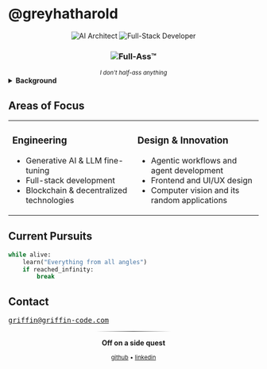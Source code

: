 # @greyhatharold

<div align="center">
  <img src="https://img.shields.io/badge/Role-AI%20Architect-1a1a1a" alt="AI Architect"/>
  <img src="https://img.shields.io/badge/Focus-Full%20Stack-2a2a2a" alt="Full-Stack Developer"/>
  
  <h3><img src="https://img.shields.io/badge/Philosophy-Full--Ass%E2%84%A2-black?style=for-the-badge" alt="Full-Ass™"/></h3>
  <sub><i>I don't half-ass anything</i></sub>
</div>

<details>
<summary><b>Background</b></summary>
I'm an AI architect, full-stack developer, and ex-Jack-of-All-Trades, with a deep interest in generative AI and building the future. 
I used to release music, for a time ran my own indie label, studied history before that, and for a time moonlighted in aerospace engineering in high school. 

I roll like Newton's first, witness my inertia.
</details>

## Areas of Focus
<table>
<tr>
<td width="50%">

### Engineering
- Generative AI & LLM fine-tuning
- Full-stack development
- Blockchain & decentralized technologies

</td>
<td width="50%">

### Design & Innovation
- Agentic workflows and agent development
- Frontend and UI/UX design
- Computer vision and its random applications

</td>
</tr>
</table>

## Current Pursuits
```python
while alive:
    learn("Everything from all angles")
    if reached_infinity:
        break
```

## Contact
<kbd>[griffin@griffin-code.com](mailto:griffin@griffin-code.com)</kbd>
  
<div align="center">
<hr style="width:30%; border: none; height: 1px; background: linear-gradient(to right, transparent, #2a2a2a, transparent);">

**Off on a side quest**

<sub>
  <a href="https://github.com/greyhatharold">github</a> • 
  <a href="https://linkedin.com/in/greyhatharold">linkedin</a>
</sub>

</div>
